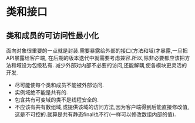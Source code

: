 类和接口
====

## 类和成员的可访问性最小化
面向对象很重要的一点就是封装.需要暴露给外部的接口(方法和域)才暴露,一旦把API暴露给客户端,
在后期的版本迭代中就需要考虑兼容.所以,除非必要都应该把方法和域设为包级私有.
减少外部对内部不必要的访问,还能解耦,使各模块更灵活的开发.

- 尽可能使每个类和成员不能被外部访问.
- 实例域绝不能是共有的.
- 包含共有可变域的类不是线程安全的.
- 不应该有共有数组域,或提供该域的访问方法,因为客户端得到后能直接修改值,这是不可控的.就算是共有静态final也不行(一样可以修改数组内部的值).
